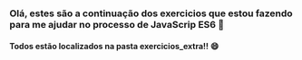 ### Olá, estes são a continuação dos exercicios que estou fazendo para me ajudar no processo de JavaScrip ES6 👋
#### Todos estão localizados na pasta exercicios_extra!! 😄

